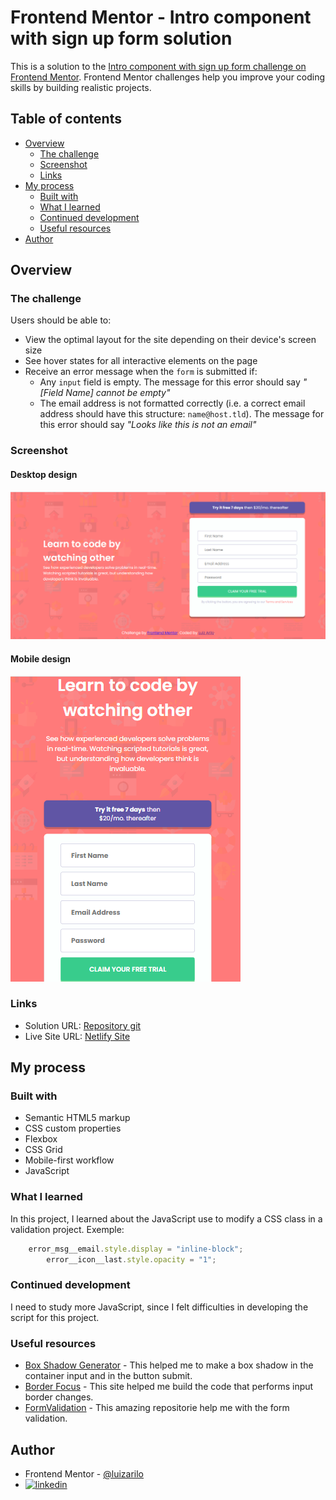 # Frontend Mentor - Intro component with sign up form solution

This is a solution to the [Intro component with sign up form challenge on Frontend Mentor](https://www.frontendmentor.io/challenges/intro-component-with-signup-form-5cf91bd49edda32581d28fd1). Frontend Mentor challenges help you improve your coding skills by building realistic projects. 

## Table of contents

- [Overview](#overview)
  - [The challenge](#the-challenge)
  - [Screenshot](#screenshot)
  - [Links](#links)
- [My process](#my-process)
  - [Built with](#built-with)
  - [What I learned](#what-i-learned)
  - [Continued development](#continued-development)
  - [Useful resources](#useful-resources)
- [Author](#author)


## Overview

### The challenge

Users should be able to:

- View the optimal layout for the site depending on their device's screen size
- See hover states for all interactive elements on the page
- Receive an error message when the `form` is submitted if:
  - Any `input` field is empty. The message for this error should say *"[Field Name] cannot be empty"*
  - The email address is not formatted correctly (i.e. a correct email address should have this structure: `name@host.tld`). The message for this error should say *"Looks like this is not an email"*

### Screenshot

#### Desktop design

<img src="https://github.com/luizarilo/form-validation/blob/master/images/desktop_design.png" alt="Desktop design"/>

#### Mobile design

<img src="https://github.com/luizarilo/form-validation/blob/master/images/mobile_desktop.png" alt="Mobile design"/>


### Links

- Solution URL: [Repository git](https://github.com/luizarilo/form-validation)
- Live Site URL: [Netlify Site](coruscating-gnome-a74eaf.netlify.app)

## My process

### Built with

- Semantic HTML5 markup
- CSS custom properties
- Flexbox
- CSS Grid
- Mobile-first workflow
- JavaScript


### What I learned
In this project, I learned about the JavaScript use to modify a CSS class in a validation project. Exemple:


```js
    error_msg__email.style.display = "inline-block";
		error__icon__last.style.opacity = "1";
```


### Continued development

I need to study more JavaScript, since I felt difficulties in developing the script for this project. 


### Useful resources

- [Box Shadow Generator](https://html-css-js.com/css/generator/box-shadow/) - This helped me to make a box shadow in the container input and in the button submit.
- [Border Focus](https://stackoverflow.com/questions/16156594/how-to-change-border-color-of-textarea-on-focus) - This site helped me build the code that performs input border changes.
- [FormValidation](https://github.com/codingmarket07/Form-Validation-8jul20/blob/master/scripts.js) - This amazing repositorie help me with the form validation.



## Author

- Frontend Mentor - [@luizarilo](https://www.frontendmentor.io/profile/luizarilo)
- [![linkedin](https://img.shields.io/badge/linkedin-0A66C2?style=for-the-badge&logo=linkedin&logoColor=white)](https://www.linkedin.com/in/luiz-arilo)

